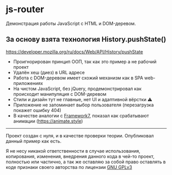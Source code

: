 # js-router
Демонстрация работы JavaScript с HTML и DOM-деревом. 

## За основу взята технология History.pushState()
https://developer.mozilla.org/ru/docs/Web/API/History/pushState

- Проигнорирован принцип ООП, так как это пример а не рабочий проект
- Удалён хеш (диез) в URL адресе
- Работа с DOM-деревом имеет схожий механизм как в SPA web-приложениях
- На чистом JavaScript, без jQuery, продемонстрировал как происходит манипуляция с DOM-деревом
- Стили и дизайн тут не главные, нет UI и адаптивной вёрстки :warning:
- Приложение не запоминает выбор пользователя (перезагрузка покажет ошибку 404)
- В качестве аналогии с [Framework7](https://framework7.io), показал как срабатывают анимации (https://animate.style)

----
Проект создан с нуля, и в качестве проверки теории.
Опубликовал данный пример как есть. 

Я не несу никакой ответственности в случае использования, копирования, изменения, 
внедрения данного кода в чей-то проект, полностью или частично, а так же оставляю за собой право оставлять в коде признаки своего авторства
по лицензии [GNU GPLv3](https://www.gnu.org/licenses/quick-guide-gplv3.ru.html)